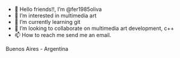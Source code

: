 - 👋 Hello friends!!, I’m @fer1985oliva
- 👀 I’m interested in multimedia art
- 🌱 I’m currently learning git
- 💞️ I’m looking to collaborate on multimedia art development, c++
- 📫 How to reach me send me an email.

Buenos Aires - Argentina

<!---
fer1985oliva/fer1985oliva is a ✨ special ✨ repository because its `README.md` (this file) appears on your GitHub profile.
You can click the Preview link to take a look at your changes.
--->
